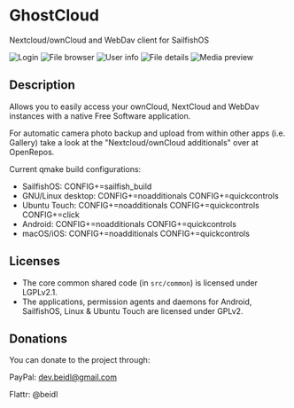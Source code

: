 # GhostCloud
Nextcloud/ownCloud and WebDav client for SailfishOS

![Login](/misc/readme/cover.png) ![File browser](/misc/readme/filebrowser.png) ![User info](/misc/readme/userinfo.png) ![File details](/misc/readme/filedetails.png) ![Media preview](/misc/readme/mediapreview.png)


## Description
Allows you to easily access your ownCloud, NextCloud and WebDav instances with a native Free Software application.

For automatic camera photo backup and upload from within other apps (i.e. Gallery) take a look at the "Nextcloud/ownCloud additionals" over at OpenRepos.

Current qmake build configurations:
- SailfishOS: CONFIG+=sailfish_build
- GNU/Linux desktop: CONFIG+=noadditionals CONFIG+=quickcontrols
- Ubuntu Touch: CONFIG+=noadditionals CONFIG+=quickcontrols CONFIG+=click
- Android: CONFIG+=noadditionals CONFIG+=quickcontrols
- macOS/iOS: CONFIG+=noadditionals CONFIG+=quickcontrols


## Licenses

- The core common shared code (in `src/common`) is licensed under LGPLv2.1.
- The applications, permission agents and daemons for Android, SailfishOS, Linux & Ubuntu Touch are licensed under GPLv2.


## Donations

You can donate to the project through:

PayPal: dev.beidl@gmail.com

Flattr: @beidl

